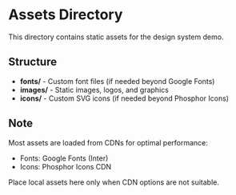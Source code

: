 # Assets Directory

This directory contains static assets for the design system demo.

## Structure

- **fonts/** - Custom font files (if needed beyond Google Fonts)
- **images/** - Static images, logos, and graphics
- **icons/** - Custom SVG icons (if needed beyond Phosphor Icons)

## Note

Most assets are loaded from CDNs for optimal performance:
- Fonts: Google Fonts (Inter)
- Icons: Phosphor Icons CDN

Place local assets here only when CDN options are not suitable.